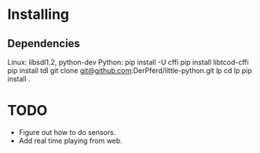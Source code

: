 # Installing

## Dependencies
Linux: libsdl1.2, python-dev
Python:
    pip install -U cffi
    pip install libtcod-cffi
    pip install tdl
    git clone git@github.com:DerPferd/little-python.git lp
    cd lp
    pip install .

# TODO
 - Figure out how to do sensors.
 - Add real time playing from web.

